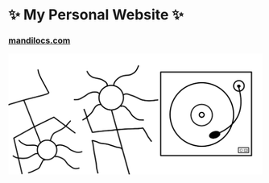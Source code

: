 # :sparkles: My Personal Website :sparkles:

###  [mandilocs.com](https://www.mandilocs.com)

<img src="static/imgs/dance2.png">